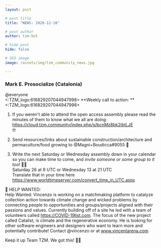 ```yaml
---
layout: post

# post title
title: "NEWS: 2020-12-10"

# post author
author: tzm-bot

# hide post
hide: false

# SEO image
image: /assets/img/tzm_community_news.jpg

---
```


### Mark E. Prosocialize (Catalonia)

@​everyone    
<:TZM_logo:616829207044947998> **Weekly call to action: **<:TZM_logo:616829207044947998>   
1. If you weren't able to attend the open access assembly please read the minutes of them to know what we all are doing: https://cloud.tzm.community/index.php/s/bcnMz8bk2jbtLJE  
 🤓   
  
2. Send resources/links about sustainable construction/architecture and permaculture/food growing to @Magni+Boudicca#9055 🤝   
  
3. Write the next Saturday or Wednesday assembly down in your calendar so you can make time to come, and *invite someone or some group to it too*!  ✍🏼   
Saturday 26 at 9 UTC or Wednesday 13 at 21 UTC   
Translate that in your time here https://www.worldtimeserver.com/convert_time_in_UTC.aspx  
  
📢 HELP WANTED:  
Help Wanted: Vincenzo is working on a matchmaking platform to catalyze collection action towards climate change and wicked problems by connecting people to opportunities and groups/projects aligned with their passions and values. Currently building off of a site he led with a team of volunteers called https://COVID-19list.com. The focus of the new project called Catalist, is climate and the regenerative economy. He is looking for other software engineers and designers who want to learn more and potentially contribute! Contact @vincenzo or at www.vincentarena.com  
  
  
Keep it up Team TZM. We got this! ✊🏼  


